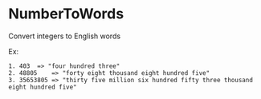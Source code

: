 NumberToWords
=============

Convert integers to English words

Ex: 

	1. 403	=> "four hundred three"
	2. 48805	=> "forty eight thousand eight hundred five"
	3. 35653805 => "thirty five million six hundred fifty three thousand eight hundred five"
